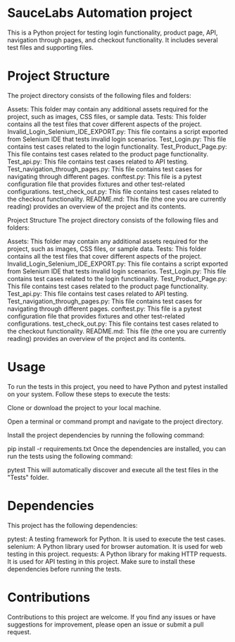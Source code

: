 # SauceLabs Automation project
This is a Python project for testing login functionality, product page, API, navigation through pages, and checkout functionality. It includes several test files and supporting files.

# Project Structure
The project directory consists of the following files and folders:

Assets: This folder may contain any additional assets required for the project, such as images, CSS files, or sample data.
Tests: This folder contains all the test files that cover different aspects of the project.
Invalid_Login_Selenium_IDE_EXPORT.py: This file contains a script exported from Selenium IDE that tests invalid login scenarios.
Test_Login.py: This file contains test cases related to the login functionality.
Test_Product_Page.py: This file contains test cases related to the product page functionality.
Test_api.py: This file contains test cases related to API testing.
Test_navigation_through_pages.py: This file contains test cases for navigating through different pages.
conftest.py: This file is a pytest configuration file that provides fixtures and other test-related configurations.
test_check_out.py: This file contains test cases related to the checkout functionality.
README.md: This file (the one you are currently reading) provides an overview of the project and its contents.



Project Structure
The project directory consists of the following files and folders:

Assets: This folder may contain any additional assets required for the project, such as images, CSS files, or sample data.
Tests: This folder contains all the test files that cover different aspects of the project.
Invalid_Login_Selenium_IDE_EXPORT.py: This file contains a script exported from Selenium IDE that tests invalid login scenarios.
Test_Login.py: This file contains test cases related to the login functionality.
Test_Product_Page.py: This file contains test cases related to the product page functionality.
Test_api.py: This file contains test cases related to API testing.
Test_navigation_through_pages.py: This file contains test cases for navigating through different pages.
conftest.py: This file is a pytest configuration file that provides fixtures and other test-related configurations.
test_check_out.py: This file contains test cases related to the checkout functionality.
README.md: This file (the one you are currently reading) provides an overview of the project and its contents.
# Usage
To run the tests in this project, you need to have Python and pytest installed on your system. Follow these steps to execute the tests:

Clone or download the project to your local machine.

Open a terminal or command prompt and navigate to the project directory.

Install the project dependencies by running the following command:

pip install -r requirements.txt
Once the dependencies are installed, you can run the tests using the following command:

pytest
This will automatically discover and execute all the test files in the "Tests" folder.

# Dependencies
This project has the following dependencies:

pytest: A testing framework for Python. It is used to execute the test cases.
selenium: A Python library used for browser automation. It is used for web testing in this project.
requests: A Python library for making HTTP requests. It is used for API testing in this project.
Make sure to install these dependencies before running the tests.

# Contributions
Contributions to this project are welcome. If you find any issues or have suggestions for improvement, please open an issue or submit a pull request.
